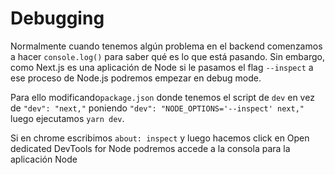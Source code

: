 # Debugging
Normalmente cuando tenemos algún problema en el backend comenzamos a hacer `console.log()` para saber qué es lo que está pasando. Sin embargo, como Next.js es una aplicación de Node si le pasamos el flag `--inspect` a ese proceso de Node.js podremos empezar en debug mode.

Para ello modificando`package.json` donde tenemos el script de `dev` en vez de `"dev": "next,"` poniendo `"dev": "NODE_OPTIONS='--inspect' next,"` luego ejecutamos `yarn dev`.

Si en chrome escribimos `about: inspect` y luego hacemos click en Open dedicated DevTools for Node podremos accede a la consola para la aplicación Node 